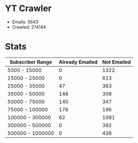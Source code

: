 # YT Crawler
- Emails: 5643
- Crawled: 274144

# Stats
| Subscriber Range  | Already Emailed | Not Emailed |
|-------|-------|-------|
| 5000 - 15000 | 0 | 1322 |
| 15000 - 25000 | 0 | 613 |
| 25000 - 35000 | 47 | 363 |
| 35000 - 50000 | 148 | 308 |
| 50000 - 75000 | 140 | 347 |
| 75000 - 100000 | 176 | 196 |
| 100000 - 300000 | 62 | 1091 |
| 300000 - 500000 | 0 | 392 |
| 500000 - 1000000 | 0 | 438 |
